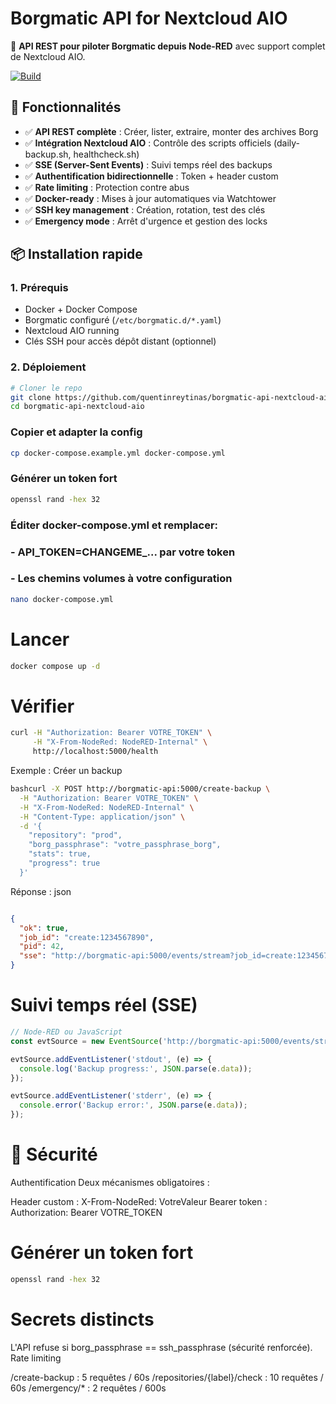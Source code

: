 # Borgmatic API for Nextcloud AIO

🚀 **API REST pour piloter Borgmatic depuis Node-RED** avec support complet de Nextcloud AIO.

[![Build](https://github.com/quentinreytinas/borgmatic-api-nextcloud-aio/actions/workflows/build.yml/badge.svg)](https://github.com/quentinreytinas/borgmatic-api-nextcloud-aio/actions)

## 🎯 Fonctionnalités

- ✅ **API REST complète** : Créer, lister, extraire, monter des archives Borg
- ✅ **Intégration Nextcloud AIO** : Contrôle des scripts officiels (daily-backup.sh, healthcheck.sh)
- ✅ **SSE (Server-Sent Events)** : Suivi temps réel des backups
- ✅ **Authentification bidirectionnelle** : Token + header custom
- ✅ **Rate limiting** : Protection contre abus
- ✅ **Docker-ready** : Mises à jour automatiques via Watchtower
- ✅ **SSH key management** : Création, rotation, test des clés
- ✅ **Emergency mode** : Arrêt d'urgence et gestion des locks

## 📦 Installation rapide

### 1. Prérequis

- Docker + Docker Compose
- Borgmatic configuré (`/etc/borgmatic.d/*.yaml`)
- Nextcloud AIO running
- Clés SSH pour accès dépôt distant (optionnel)

### 2. Déploiement
```bash
# Cloner le repo
git clone https://github.com/quentinreytinas/borgmatic-api-nextcloud-aio.git
cd borgmatic-api-nextcloud-aio
```

### Copier et adapter la config
```bash
cp docker-compose.example.yml docker-compose.yml
```

### Générer un token fort
```bash
openssl rand -hex 32
```

### Éditer docker-compose.yml et remplacer:
### - API_TOKEN=CHANGEME_... par votre token
### - Les chemins volumes à votre configuration
```bash
nano docker-compose.yml
```

# Lancer
```bash
docker compose up -d
```
# Vérifier
```bash
curl -H "Authorization: Bearer VOTRE_TOKEN" \
     -H "X-From-NodeRed: NodeRED-Internal" \
     http://localhost:5000/health
```

Exemple : Créer un backup
```bash
bashcurl -X POST http://borgmatic-api:5000/create-backup \
  -H "Authorization: Bearer VOTRE_TOKEN" \
  -H "X-From-NodeRed: NodeRED-Internal" \
  -H "Content-Type: application/json" \
  -d '{
    "repository": "prod",
    "borg_passphrase": "votre_passphrase_borg",
    "stats": true,
    "progress": true
  }'
```

Réponse :
json
```json

{
  "ok": true,
  "job_id": "create:1234567890",
  "pid": 42,
  "sse": "http://borgmatic-api:5000/events/stream?job_id=create:1234567890"
}
```

# Suivi temps réel (SSE)

```javascript
// Node-RED ou JavaScript
const evtSource = new EventSource('http://borgmatic-api:5000/events/stream?job_id=create:1234567890');

evtSource.addEventListener('stdout', (e) => {
  console.log('Backup progress:', JSON.parse(e.data));
});

evtSource.addEventListener('stderr', (e) => {
  console.error('Backup error:', JSON.parse(e.data));
});
```

# 🔐 Sécurité
Authentification
Deux mécanismes obligatoires :

Header custom : X-From-NodeRed: VotreValeur
Bearer token : Authorization: Bearer VOTRE_TOKEN

# Générer un token fort
```bash
openssl rand -hex 32
```

# Secrets distincts
L'API refuse si borg_passphrase == ssh_passphrase (sécurité renforcée).
Rate limiting

/create-backup : 5 requêtes / 60s
/repositories/{label}/check : 10 requêtes / 60s
/emergency/* : 2 requêtes / 600s
